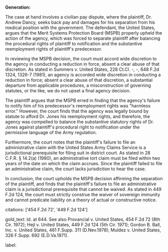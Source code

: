 **Generation:**



The case at hand involves a civilian pay dispute, where the plaintiff, Dr. Andrew Dancy, seeks back pay and damages for his separation from his medical position with the government. The defendant, the United States, argues that the Merit Systems Protection Board (MSPB) properly upheld the action of the agency, which was forced to separate plaintiff after balancing the procedural rights of plaintiff to notification and the substantive reemployment rights of plaintiff's predecessor.

In reviewing the MSPB decision, the court must accord wide discretion to the agency in conducting a reduction in force, absent a clear abuse of that discretion. As stated in Summers v. United States, 228 Ct.Cl. -, -, 648 F.2d 1324, 1326-7 (1981), an agency is accorded wide discretion in conducting a reduction in force; absent a clear abuse of that discretion, a substantial departure from applicable procedures, a misconstruction of governing statutes, or the like, we do not upset a final agency decision.

The plaintiff argues that the MSPB erred in finding that the agency's failure to notify him of his predecessor's reemployment rights was "harmless error." However, the court finds that the agency was legally bound by statute to afford Dr. Jones his reemployment rights, and therefore, the agency was compelled to balance the substantive statutory rights of Dr. Jones against plaintiff's procedural right to notification under the permissive language of the Army regulation.

Furthermore, the court notes that the plaintiff's failure to file an administrative claim with the United States Army Claims Service is a jurisdictional prerequisite for filing suit in district court. As stated in 28 C.F.R. § 14.2(a) (1980), an administrative tort claim must be filed within two years of the date on which the claim accrues. Since the plaintiff failed to file an administrative claim, the court lacks jurisdiction to hear the case.

In conclusion, the court upholds the MSPB decision affirming the separation of the plaintiff, and finds that the plaintiff's failure to file an administrative claim is a jurisdictional prerequisite that cannot be waived. As stated in 449 F.2d 124, the court must strictly construe the waiver of sovereign immunity and cannot predicate liability on a theory of actual or constructive notice.



citations: ['454 F.2d 72', '449 F.2d 124']

gold_text: Id. at 644. See also Provancial v. United States, 454 F.2d 72 (8th Cir. 1972); Hejl v. United States, 449 F.2d 124 (5th Cir. 1971); Gordon B. Ball, Inc. v. United States, 461 F.Supp. 311 (D.Nev.1978); Muldez v. United States, 326 F.Supp. 692 (E.D.Va.1971).

label: 